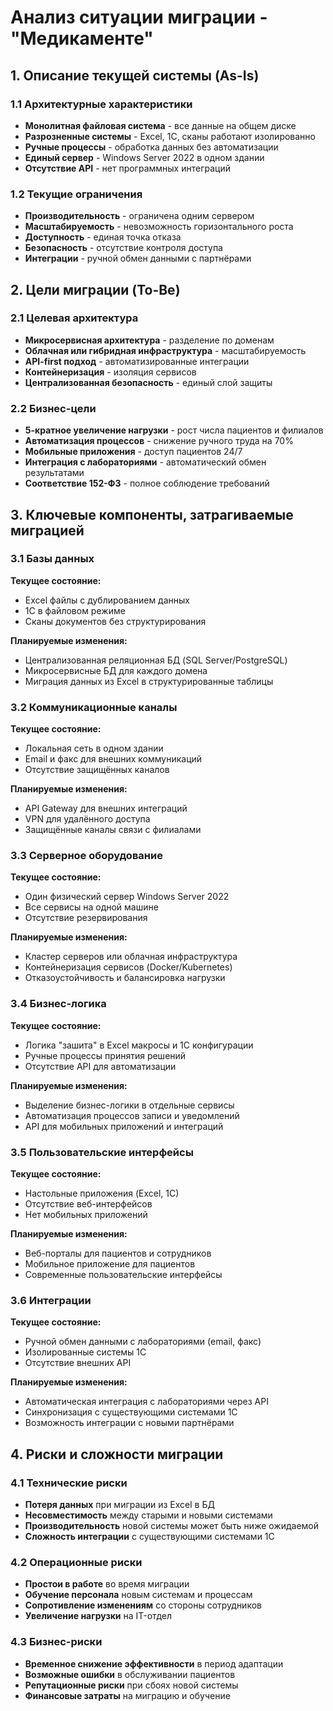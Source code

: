 # Анализ ситуации миграции - "Медикаменте"

## 1. Описание текущей системы (As-Is)

### 1.1 Архитектурные характеристики
- **Монолитная файловая система** - все данные на общем диске
- **Разрозненные системы** - Excel, 1С, сканы работают изолированно  
- **Ручные процессы** - обработка данных без автоматизации
- **Единый сервер** - Windows Server 2022 в одном здании
- **Отсутствие API** - нет программных интеграций

### 1.2 Текущие ограничения
- **Производительность** - ограничена одним сервером
- **Масштабируемость** - невозможность горизонтального роста
- **Доступность** - единая точка отказа
- **Безопасность** - отсутствие контроля доступа
- **Интеграции** - ручной обмен данными с партнёрами

## 2. Цели миграции (To-Be)

### 2.1 Целевая архитектура
- **Микросервисная архитектура** - разделение по доменам
- **Облачная или гибридная инфраструктура** - масштабируемость
- **API-first подход** - автоматизированные интеграции
- **Контейнеризация** - изоляция сервисов
- **Централизованная безопасность** - единый слой защиты

### 2.2 Бизнес-цели
- **5-кратное увеличение нагрузки** - рост числа пациентов и филиалов
- **Автоматизация процессов** - снижение ручного труда на 70%
- **Мобильные приложения** - доступ пациентов 24/7
- **Интеграция с лабораториями** - автоматический обмен результатами
- **Соответствие 152-ФЗ** - полное соблюдение требований

## 3. Ключевые компоненты, затрагиваемые миграцией

### 3.1 Базы данных
**Текущее состояние:**
- Excel файлы с дублированием данных
- 1С в файловом режиме
- Сканы документов без структурирования

**Планируемые изменения:**
- Централизованная реляционная БД (SQL Server/PostgreSQL)
- Микросервисные БД для каждого домена
- Миграция данных из Excel в структурированные таблицы

### 3.2 Коммуникационные каналы
**Текущее состояние:**
- Локальная сеть в одном здании
- Email и факс для внешних коммуникаций
- Отсутствие защищённых каналов

**Планируемые изменения:**
- API Gateway для внешних интеграций
- VPN для удалённого доступа
- Защищённые каналы связи с филиалами

### 3.3 Серверное оборудование  
**Текущее состояние:**
- Один физический сервер Windows Server 2022
- Все сервисы на одной машине
- Отсутствие резервирования

**Планируемые изменения:**
- Кластер серверов или облачная инфраструктура
- Контейнеризация сервисов (Docker/Kubernetes)
- Отказоустойчивость и балансировка нагрузки

### 3.4 Бизнес-логика
**Текущее состояние:**
- Логика "зашита" в Excel макросы и 1С конфигурации
- Ручные процессы принятия решений
- Отсутствие API для автоматизации

**Планируемые изменения:**
- Выделение бизнес-логики в отдельные сервисы
- Автоматизация процессов записи и уведомлений
- API для мобильных приложений и интеграций

### 3.5 Пользовательские интерфейсы
**Текущее состояние:**
- Настольные приложения (Excel, 1С)
- Отсутствие веб-интерфейсов
- Нет мобильных приложений

**Планируемые изменения:**
- Веб-порталы для пациентов и сотрудников
- Мобильное приложение для пациентов
- Современные пользовательские интерфейсы

### 3.6 Интеграции
**Текущее состояние:**
- Ручной обмен данными с лабораториями (email, факс)
- Изолированные системы 1С
- Отсутствие внешних API

**Планируемые изменения:**
- Автоматическая интеграция с лабораториями через API
- Синхронизация с существующими системами 1С
- Возможность интеграции с новыми партнёрами

## 4. Риски и сложности миграции

### 4.1 Технические риски
- **Потеря данных** при миграции из Excel в БД
- **Несовместимость** между старыми и новыми системами
- **Производительность** новой системы может быть ниже ожидаемой
- **Сложность интеграции** с существующими системами 1С

### 4.2 Операционные риски  
- **Простои в работе** во время миграции
- **Обучение персонала** новым системам и процессам
- **Сопротивление изменениям** со стороны сотрудников
- **Увеличение нагрузки** на IT-отдел

### 4.3 Бизнес-риски
- **Временное снижение эффективности** в период адаптации
- **Возможные ошибки** в обслуживании пациентов
- **Репутационные риски** при сбоях новой системы
- **Финансовые затраты** на миграцию и обучение
